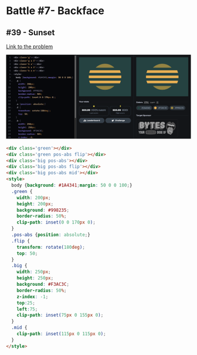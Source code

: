 # Battle #7- Backface

## #39 - Sunset

[Link to the problem](https://cssbattle.dev/play/39)

![result](../../Images/Battle%207/39-Sunset.png)

```html
<div class='green'></div>
<div class='green pos-abs flip'></div>
<div class='big pos-abs'></div>
<div class='big pos-abs flip'></div>
<div class='big pos-abs mid'></div>
<style>
  body {background: #1A4341;margin: 50 0 0 100;}
  .green {
    width: 200px;
    height: 200px;
    background: #998235;
    border-radius: 50%;
    clip-path: inset(0 0 170px 0);
  }
  .pos-abs {position: absolute;}
  .flip {
    transform: rotate(180deg);
    top: 50;
  }
  .big {
    width: 250px;
    height: 250px;
    background: #F3AC3C;
    border-radius: 50%;
    z-index: -1;
    top:25;
    left:75;
    clip-path: inset(75px 0 155px 0);
  }
  .mid {
    clip-path: inset(115px 0 115px 0);
  }
</style>
```